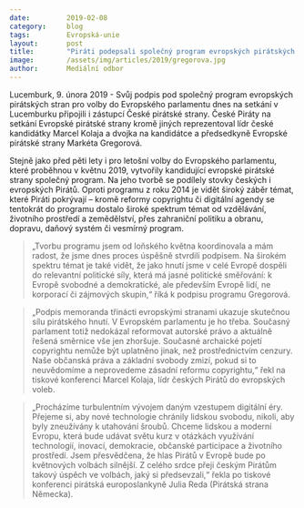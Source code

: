 ```yaml
---
date:         2019-02-08
category:     blog
tags:         Evropská-unie
layout:       post
title:        "Piráti podepsali společný program evropských pirátských stran"
image:        /assets/img/articles/2019/gregorova.jpg
author:       Mediální odbor
---
```


Lucemburk, 9. února 2019 - Svůj podpis pod společný program evropských pirátských stran pro volby do Evropského parlamentu dnes na setkání v Lucemburku připojili i zástupcí České pirátské strany. České Piráty na setkání Evropské pirátské strany kromě jiných reprezentoval lídr české kandidátky Marcel Kolaja a dvojka na kandidátce a předsedkyně Evropské pirátské strany Markéta Gregorová. 

Stejně jako před pěti lety i pro letošní volby do Evropského parlamentu, které proběhnou v květnu 2019, vytvořily kandidující evropské pirátské strany společný program. Na jeho tvorbě se podílely stovky českých i evropských Pirátů. Oproti programu z roku 2014 je vidět široký záběr témat, které Piráti pokrývají – kromě reformy copyrightu či digitální agendy se tentokrát do programu dostalo široké spektrum témat od vzdělávání, životního prostředí a zemědělství, přes zahraniční politiku a obranu, dopravu, daňový systém či vesmírný program.

> „Tvorbu programu jsem od loňského května koordinovala a mám radost, že jsme dnes proces úspěšně stvrdili podpisem. Na širokém spektru témat je také vidět, že jako hnutí jsme v celé Evropě dospěli do relevantní politické síly, která má jasné politické směřování: k Evropě svobodné a demokratické, ale především Evropě lidí, ne korporací či zájmových skupin,“ říká k podpisu programu Gregorová.

> „Podpis memoranda třinácti evropskými stranami ukazuje skutečnou sílu pirátského hnutí. V Evropském parlamentu je ho třeba. Současný parlament totiž nedokázal reformovat autorské právo a aktuálně řešená směrnice vše jen zhoršuje. Současné archaické pojetí copyrightu nemůže být uplatněno jinak, než prostřednictvím cenzury. Naše občanská práva a základní svobody zmizí, pokud si to neuvědomíme a neprovedeme zásadní reformu copyrightu,“ řekl na tiskové konferenci Marcel Kolaja, lídr českých Pirátů do evropských voleb. 

> „Procházíme turbulentním vývojem daným vzestupem digitální éry. Přejeme si, aby nové technologie chránily lidskou svobodu, nikoli, aby byly zneužívány k utahování šroubů. Chceme lidskou a moderní Evropu, která bude udávat světu kurz v otázkách využívání technologií, inovací, demokracie, občanské participace a životního prostředí. Jsem přesvědčena, že hlas Pirátů v Evropě bude po květnových volbách silnější. Z celého srdce přeji českým Pirátům takový úspěch ve volbách, jaký si předsevzali,“ řekla po tiskové konferenci pirátská europoslankyně Julia Reda (Pirátská strana Německa).  
